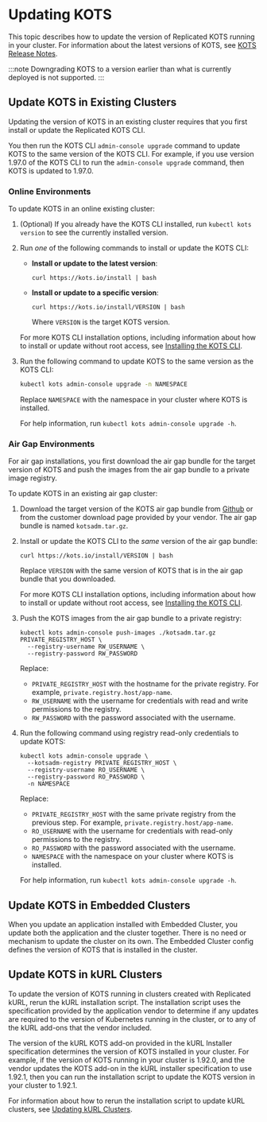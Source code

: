 # Updating KOTS

This topic describes how to update the version of Replicated KOTS running in your cluster. For information about the latest versions of KOTS, see [KOTS Release Notes](/release-notes/rn-app-manager).

:::note
Downgrading KOTS to a version earlier than what is currently deployed is not supported.
:::

## Update KOTS in Existing Clusters

Updating the version of KOTS in an existing cluster requires that you first install or update the Replicated KOTS CLI.

You then run the KOTS CLI `admin-console upgrade` command to update KOTS to the same version of the KOTS CLI. For example, if you use version 1.97.0 of the KOTS CLI to run the `admin-console upgrade` command, then KOTS is updated to 1.97.0.

### Online Environments

To update KOTS in an online existing cluster:

1. (Optional) If you already have the KOTS CLI installed, run `kubectl kots version` to see the currently installed version.

1. Run _one_ of the following commands to install or update the KOTS CLI:

    - **Install or update to the latest version**:

      ```
      curl https://kots.io/install | bash
      ```

    - **Install or update to a specific version**:

      ```
      curl https://kots.io/install/VERSION | bash
      ```
      Where `VERSION` is the target KOTS version.

    For more KOTS CLI installation options, including information about how to install or update without root access, see [Installing the KOTS CLI](/reference/kots-cli-getting-started).

1. Run the following command to update KOTS to the same version as the KOTS CLI:

   ```bash
   kubectl kots admin-console upgrade -n NAMESPACE
   ```
   Replace `NAMESPACE` with the namespace in your cluster where KOTS is installed.

   For help information, run `kubectl kots admin-console upgrade -h`.

### Air Gap Environments

For air gap installations, you first download the air gap bundle for the target version of KOTS and push the images from the air gap bundle to a private image registry.

To update KOTS in an existing air gap cluster:

1. Download the target version of the KOTS air gap bundle from [Github](https://github.com/replicatedhq/kots/releases) or from the customer download page provided by your vendor. The air gap bundle is named `kotsadm.tar.gz`.

1. Install or update the KOTS CLI to the _same_ version of the air gap bundle:

   ```
   curl https://kots.io/install/VERSION | bash
   ```
   Replace `VERSION` with the same version of KOTS that is in the air gap bundle that you downloaded.

   For more KOTS CLI installation options, including information about how to install or update without root access, see [Installing the KOTS CLI](/reference/kots-cli-getting-started).

1. Push the KOTS images from the air gap bundle to a private registry:

    ```
    kubectl kots admin-console push-images ./kotsadm.tar.gz PRIVATE_REGISTRY_HOST \
      --registry-username RW_USERNAME \
      --registry-password RW_PASSWORD
    ```
    Replace:
    * `PRIVATE_REGISTRY_HOST` with the hostname for the private registry. For example, `private.registry.host/app-name`.
    * `RW_USERNAME` with the username for credentials with read and write permissions to the registry.
    * `RW_PASSWORD` with the password associated with the username. 

1. Run the following command using registry read-only credentials to update KOTS:

    ```
    kubectl kots admin-console upgrade \
      --kotsadm-registry PRIVATE_REGISTRY_HOST \
      --registry-username RO_USERNAME \
      --registry-password RO_PASSWORD \
      -n NAMESPACE
    ```
    Replace:
    * `PRIVATE_REGISTRY_HOST` with the same private registry from the previous step. For example, `private.registry.host/app-name`.
    * `RO_USERNAME` with the username for credentials with read-only permissions to the registry.
    * `RO_PASSWORD` with the password associated with the username.
    * `NAMESPACE` with the namespace on your cluster where KOTS is installed.

    For help information, run `kubectl kots admin-console upgrade -h`.

## Update KOTS in Embedded Clusters

When you update an application installed with Embedded Cluster, you update both the application and the cluster together. There is no need or mechanism to update the cluster on its own. The Embedded Cluster config defines the version of KOTS that is installed in the cluster.

## Update KOTS in kURL Clusters

To update the version of KOTS running in clusters created with Replicated kURL, rerun the kURL installation script. The installation script uses the specification provided by the application vendor to determine if any updates are required to the version of Kubernetes running in the cluster, or to any of the kURL add-ons that the vendor included.

The version of the kURL KOTS add-on provided in the kURL Installer specification determines the version of KOTS installed in your cluster. For example, if the version of KOTS running in your cluster is 1.92.0, and the vendor updates the KOTS add-on in the kURL installer specification to use 1.92.1, then you can run the installation script to update the KOTS version in your cluster to 1.92.1.

For information about how to rerun the installation script to update kURL clusters, see [Updating kURL Clusters](updating-kurl).